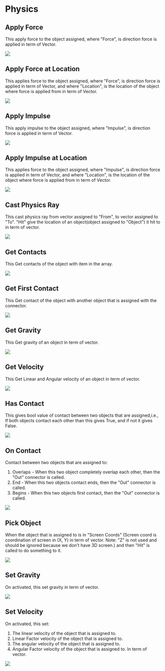 # Physics

## Apply Force

This apply force to the object assigned, where "Force", is direction force is applied in term of Vector.

![](/assets/apply-force.JPG)


## Apply Force at Location

This applies force to the object assigned, where "Force", is direction force is applied in term of Vector, and where "Location", is the location of the object where force is applied from in term of Vector.

![](/assets/apply-force-at-location.JPG)


## Apply Impulse

This apply impulse to the object assigned, where "Impulse", is direction force is applied in term of Vector.

![](/assets/apply-impulse.JPG)


## Apply Impulse at Location

This applies force to the object assigned, where "Impulse", is direction force is applied in term of Vector, and where "Location", is the location of the object where force is applied from in term of Vector.

![](/assets/apply-impulse-at-location.JPG)


## Cast Physics Ray

This cast physics ray from vector assigned to "From", to vector assigned to "To". "Hit" give the location of an object(object assigned to "Object") it hit to in term of vector.

![](/assets/cast-physics-ray.JPG)


## Get Contacts

This Get contacts of the object with item in the array.

![](/assets/get-contacts.JPG)


## Get First Contact

This Get contact of the object with another object that is assigned with the connector.

![](/assets/get-first-contact.JPG)


## Get Gravity

This Get gravity of an object in term of vector.

![](/assets/get-gravity.JPG)


## Get Velocity

This Get Linear and Angular velocity of an object in term of vector.

![](/assets/get-velocity.JPG)


## Has Contact

This gives bool value of contact between two objects that are assigned,i.e., If both objects contact each other than this gives True, and if not it gives False.

![](/assets/has-contact.JPG)


## On Contact

Contact between two objects that are assigned to:
1) Overlaps - When this two object completely overlap each other, then the "Out" connector is called.
2) End - When this two objects contact ends, then the "Out" connector is called.
3) Begins - When this two objects first contact, then the "Out" connector is called.

![](/assets/on-contact.JPG)


## Pick Object

When the object that is assigned to is in "Screen Coords" (Screen coord is coordination of screen in (X, Y) in term of vector. Note: "Z" is not used and should be ignored because we don't have 3D screen.) and then "Hit" is called to do something to it.

![](/assets/pick-object.JPG)

## Set Gravity

On activated, this set gravity in term of vector.

![](/assets/set-gravity.JPG)


## Set Velocity

On activated, this set:
1) The linear velocity of the object that is assigned to.
2) Linear Factor velocity of the object that is assigned to.
3) The angular velocity of the object that is assigned to.
4) Angular Factor velocity of the object that is assigned to.
In term of vector.

![](/assets/set-velocity.JPG)